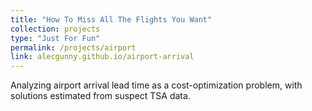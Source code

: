 ```yaml
---
title: "How To Miss All The Flights You Want"
collection: projects
type: "Just For Fun"
permalink: /projects/airport
link: alecgunny.github.io/airport-arrival
---
```


Analyzing airport arrival lead time as a cost-optimization problem, with solutions estimated from suspect TSA data.
